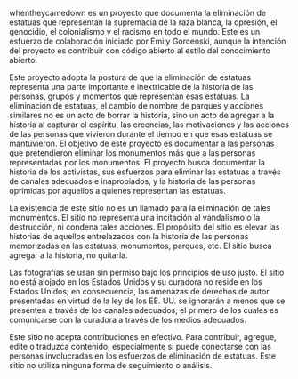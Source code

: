 whentheycamedown es un proyecto que documenta la eliminación de estatuas que representan la supremacía de la raza blanca, la opresión, el genocidio, el colonialismo y el racismo en todo el mundo. Este es un esfuerzo de colaboración iniciado por Emily Gorcenski, aunque la intención del proyecto es contribuir con código abierto al estilo del conocimiento abierto.

Este proyecto adopta la postura de que la eliminación de estatuas representa una parte importante e inextricable de la historia de las personas, grupos y momentos que representan esas estatuas. La eliminación de estatuas, el cambio de nombre de parques y acciones similares no es un acto de borrar la historia, sino un acto de agregar a la historia al capturar el espíritu, las creencias, las motivaciones y las acciones de las personas que vivieron durante el tiempo en que esas estatuas se mantuvieron. El objetivo de este proyecto es documentar a las personas que pretendieron eliminar los monumentos más que a las personas representadas por los monumentos. El proyecto busca documentar la historia de los activistas, sus esfuerzos para eliminar las estatuas a través de canales adecuados e inapropiados, y la historia de las personas oprimidas por aquellos a quienes representan las estatuas.

La existencia de este sitio no es un llamado para la eliminación de tales monumentos. El sitio no representa una incitación al vandalismo o la destrucción, ni condena tales acciones. El propósito del sitio es elevar las historias de aquellos entrelazados con la historia de las personas memorizadas en las estatuas, monumentos, parques, etc. El sitio busca agregar a la historia, no quitarla.

Las fotografías se usan sin permiso bajo los principios de uso justo. El sitio no está alojado en los Estados Unidos y su curadora no reside en los Estados Unidos; en consecuencia, las amenazas de derechos de autor presentadas en virtud de la ley de los EE. UU. se ignorarán a menos que se presenten a través de los canales adecuados, el primero de los cuales es comunicarse con la curadora a través de los medios adecuados.

Este sitio no acepta contribuciones en efectivo. Para contribuir, agregue, edite o traduzca contenido, especialmente si puede conectarse con las personas involucradas en los esfuerzos de eliminación de estatuas. Este sitio no utiliza ninguna forma de seguimiento o análisis.
